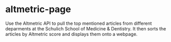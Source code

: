 # altmetric-page

Use the Altmetric API to pull the top mentioned articles from different deparments at the Schulich School of Medicine & Dentistry.
It then sorts the articles by Altmetric score and displays them onto a webpage.
